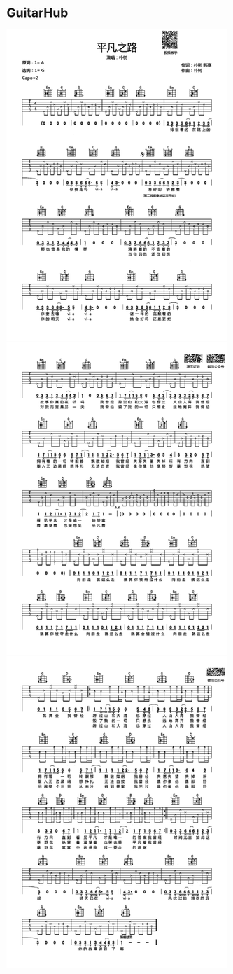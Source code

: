 # GuitarHub

![朴树《平凡之路》吉他谱_G调高清版_0](./朴树《平凡之路》吉他谱_G调高清版_0.jpg)
![朴树《平凡之路》吉他谱_G调高清版_1](./朴树《平凡之路》吉他谱_G调高清版_1.jpg)
![朴树《平凡之路》吉他谱_G调高清版_2](./朴树《平凡之路》吉他谱_G调高清版_2.jpg)
